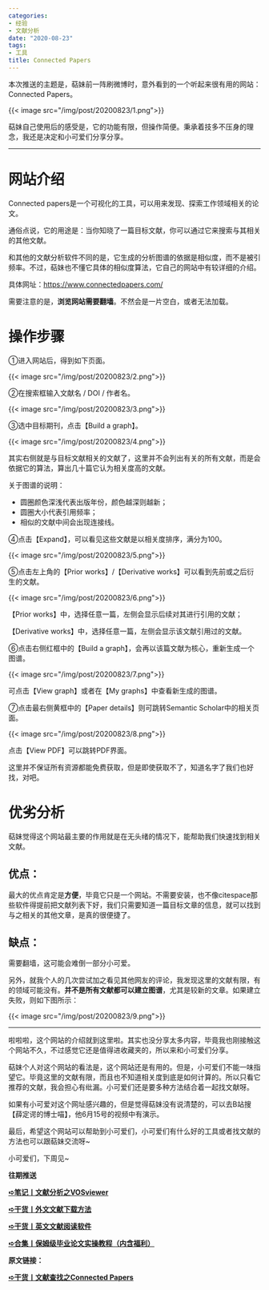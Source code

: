 ```yaml
---
categories:
- 经验
- 文献分析
date: "2020-08-23"
tags:
- 工具
title: Connected Papers
---
```


本次推送的主题是，萜妹前一阵刷微博时，意外看到的一个听起来很有用的网站：Connected Papers。

<!--more-->

{{< image src="/img/post/20200823/1.png">}}

萜妹自己使用后的感受是，它的功能有限，但操作简便。秉承着技多不压身的理念，我还是决定和小可爱们分享分享。

---

# **网站介绍**

Connected papers是一个可视化的工具，可以用来发现、探索工作领域相关的论文。

通俗点说，它的用途是：当你知晓了一篇目标文献，你可以通过它来搜索与其相关的其他文献。

和其他的文献分析软件不同的是，它生成的分析图谱的依据是相似度，而不是被引频率。不过，萜妹也不懂它具体的相似度算法，它自己的网站中有较详细的介绍。

具体网址：https://www.connectedpapers.com/

需要注意的是，**浏览网站需要翻墙**。不然会是一片空白，或者无法加载。



# **操作步骤**

①进入网站后，得到如下页面。

{{< image src="/img/post/20200823/2.png">}}

②在搜索框输入文献名 / DOI / 作者名。

{{< image src="/img/post/20200823/3.png">}}

③选中目标期刊，点击【Build a graph】。

{{< image src="/img/post/20200823/4.png">}}

其实右侧就是与目标文献相关的文献了，这里并不会列出有关的所有文献，而是会依据它的算法，算出几十篇它认为相关度高的文献。

关于图谱的说明：

- 圆圈颜色深浅代表出版年份，颜色越深则越新；
- 圆圈大小代表引用频率；
- 相似的文献中间会出现连接线。

④点击【Expand】，可以看见这些文献是以相关度排序，满分为100。

{{< image src="/img/post/20200823/5.png">}}

⑤点击左上角的【Prior works】/【Derivative works】可以看到先前或之后衍生的文献。

{{< image src="/img/post/20200823/6.png">}}

【Prior works】中，选择任意一篇，左侧会显示后续对其进行引用的文献；

【Derivative works】中，选择任意一篇，左侧会显示该文献引用过的文献。

⑥点击右侧红框中的【Build a graph】，会再以该篇文献为核心，重新生成一个图谱。

{{< image src="/img/post/20200823/7.png">}}

可点击【View graph】或者在【My graphs】中查看新生成的图谱。

⑦点击最右侧黄框中的【Paper details】则可跳转Semantic Scholar中的相关页面。

{{< image src="/img/post/20200823/8.png">}}

点击【View PDF】可以跳转PDF界面。

这里并不保证所有资源都能免费获取，但是即使获取不了，知道名字了我们也好找，对吧。



# **优劣分析**

萜妹觉得这个网站最主要的作用就是在无头绪的情况下，能帮助我们快速找到相关文献。

## **优点：**

最大的优点肯定是**方便**，毕竟它只是一个网站。不需要安装，也不像citespace那些软件得提前把文献列表下好，我们只需要知道一篇目标文章的信息，就可以找到与之相关的其他文章，是真的很便捷了。

## **缺点：**

需要翻墙，这可能会难倒一部分小可爱。

另外，就我个人的几次尝试加之看见其他网友的评论，我发现这里的文献有限，有的领域可能没有。**并不是所有文献都可以建立图谱**，尤其是较新的文章。如果建立失败，则如下图所示：

{{< image src="/img/post/20200823/9.png">}}

---

啦啦啦，这个网站的介绍就到这里啦。其实也没分享太多内容，毕竟我也刚接触这个网站不久，不过感觉它还是值得进收藏夹的，所以来和小可爱们分享。

萜妹个人对这个网站的看法是，这个网站还是有用的。但是，小可爱们不能一味指望它。毕竟这里的文献有限，而且也不知道相关度到底是如何计算的。所以只看它推荐的文献，我会担心有纰漏。小可爱们还是要多种方法结合着一起找文献呀。

如果有小可爱对这个网址感兴趣的，但是觉得萜妹没有说清楚的，可以去B站搜【薛定谔的博士喵】，他6月15号的视频中有演示。

最后，希望这个网站可以帮助到小可爱们，小可爱们有什么好的工具或者找文献的方法也可以跟萜妹交流呀~

小可爱们，下周见~



**往期推送**

**[➪笔记丨文献分析之VOSviewer](https://mp.weixin.qq.com/s?__biz=MzIwMDk1OTM2OQ==&mid=2247484940&idx=1&sn=329bec2a8a5b3f65fb66509720a33077&chksm=96f472eaa183fbfc3c2943fa6cbf8d31d2fd3d729358a7288b5eb8967d0bab4c57663139ead7&token=627264471&lang=zh_CN&scene=21#wechat_redirect)**

**[➪干货丨外文文献下载方法](https://mp.weixin.qq.com/s?__biz=MzIwMDk1OTM2OQ==&mid=2247484316&idx=1&sn=3705f21c9cf7c2ef8038a0144233177d&chksm=96f4777aa183fe6cef2f66a2d38eb39520cdfe8c089f87438dba63c7a6076b86417f9bd6fc92&token=392107249&lang=zh_CN&scene=21#wechat_redirect)**

**[➪干货丨英文文献阅读软件](https://mp.weixin.qq.com/s?__biz=MzIwMDk1OTM2OQ==&mid=2247484945&idx=1&sn=0c260e05c3b5ad7f28d18534b5b90975&token=905712342&lang=zh_CN&scene=21#wechat_redirect)**

**[➪合集丨保姆级毕业论文实操教程（内含福利）](https://mp.weixin.qq.com/s?__biz=MzIwMDk1OTM2OQ==&mid=2247485343&idx=1&sn=d99456fc386248f9ac26fdfddf5376c9&chksm=96f47379a183fa6f339773e5ae8442811954f233fb300afa67e3aef6f5c2bb36dbefc3c96bd2&token=491662985&lang=zh_CN&scene=21#wechat_redirect)**

**原文链接：**

**[➪干货丨文献查找之Connected Papers](https://mp.weixin.qq.com/s?__biz=MzIwMDk1OTM2OQ==&mid=2247485434&idx=1&sn=339c57507a69d77be3833a7f818a7756&chksm=96f4731ca183fa0a6044750ff7538e1fdb5d2c2f4dd565f87eef601ea458c26ae677bdde6068#rd)**